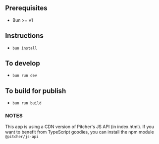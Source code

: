 ## Prerequisites
- Bun >= v1

## Instructions
- `bun install`

## To develop
- `bun run dev`

## To build for publish
- `bun run build`

### NOTES
This app is using a CDN version of Pitcher's JS API (in index.html). If you want to benefit from TypeScript goodies, you can install the npm module `@pitcher/js-api`